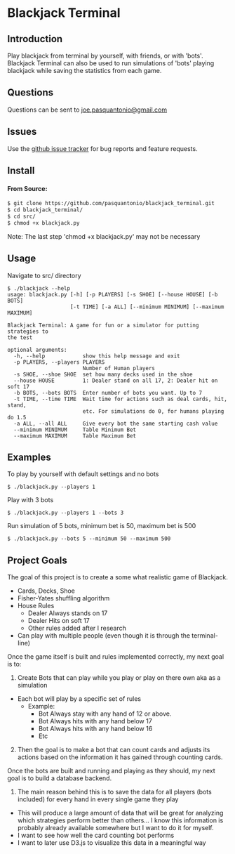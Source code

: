# Blackjack Terminal

## Introduction

Play blackjack from terminal by yourself, with friends, or with 'bots'. Blackjack Terminal can also be used to run simulations of 'bots' playing blackjack while saving the statistics from each game.

## Questions
Questions can be sent to joe.pasquantonio@gmail.com

## Issues
Use the [github issue tracker](https://github.com/pasquantonio/blackjack_terminal/issues) for bug reports and feature requests.

## Install
#### From Source:
````bash
$ git clone https://github.com/pasquantonio/blackjack_terminal.git
$ cd blackjack_terminal/
$ cd src/
$ chmod +x blackjack.py
````
Note: The last step 'chmod +x blackjack.py' may not be necessary

## Usage
Navigate to src/ directory
````
$ ./blackjack --help
usage: blackjack.py [-h] [-p PLAYERS] [-s SHOE] [--house HOUSE] [-b BOTS]
                    [-t TIME] [-a ALL] [--minimum MINIMUM] [--maximum MAXIMUM]

Blackjack Terminal: A game for fun or a simulator for putting strategies to
the test

optional arguments:
  -h, --help            show this help message and exit
  -p PLAYERS, --players PLAYERS
                        Number of Human players
  -s SHOE, --shoe SHOE  set how many decks used in the shoe
  --house HOUSE         1: Dealer stand on all 17, 2: Dealer hit on soft 17
  -b BOTS, --bots BOTS  Enter number of bots you want. Up to 7
  -t TIME, --time TIME  Wait time for actions such as deal cards, hit, stand,
                        etc. For simulations do 0, for humans playing do 1.5
  -a ALL, --all ALL     Give every bot the same starting cash value
  --minimum MINIMUM     Table Minimum Bet
  --maximum MAXIMUM     Table Maximum Bet
````

## Examples
To play by yourself with default settings and no bots
````
$ ./blackjack.py --players 1
````
Play with 3 bots
````
$ ./blackjack.py --players 1 --bots 3
````
Run simulation of 5 bots, minimum bet is 50, maximum bet is 500
````
$ ./blackjack.py --bots 5 --minimum 50 --maximum 500
````

## Project Goals
The goal of this project is to create a some what realistic game of Blackjack.
* Cards, Decks, Shoe
* Fisher-Yates shuffling algorithm
* House Rules
  * Dealer Always stands on 17
  * Dealer Hits on soft 17
  * Other rules added after I research
* Can play with multiple people (even though it is through the terminal-line)

Once the game itself is built and rules implemented correctly, my next goal is to:
1) Create Bots that can play while you play or play on there own aka as a simulation
* Each bot will play by a specific set of rules
  * Example:
    * Bot Always stay with any hand of 12 or above.
    * Bot Always hits with any hand below 17
    * Bot Always hits with any hand below 16
    * Etc
2) Then the goal is to make a bot that can count cards and adjusts its actions based on the information it has gained through
counting cards.

Once the bots are built and running and playing as they should, my next goal is to build
a database backend.
1. The main reason behind this is to save the data for all players (bots included) for every hand in every single game they
play
  * This will produce a large amount of data that will be great for analyzing which strategies perform better than others... I know this information is probably already available somewhere but I want to do it for myself.
  * I want to see how well the card counting bot performs
  * I want to later use D3.js to visualize this data in a meaningful way

